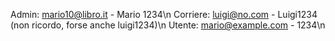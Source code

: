 Admin: mario10@libro.it - Mario 1234\n
Corriere: luigi@no.com - Luigi1234 (non ricordo, forse anche luigi1234)\n
Utente: mario@example.com - 1234\n
